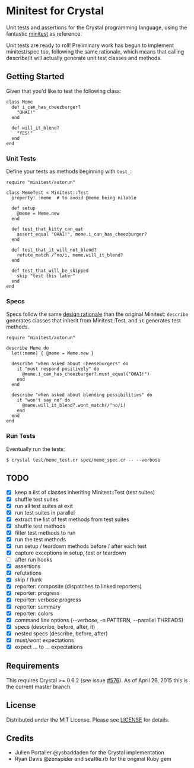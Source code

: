 # Minitest for Crystal

Unit tests and assertions for the Crystal programming language, using the
fantastic [minitest](https://github.com/seattlerb/minitest) as reference.

Unit tests are ready to roll! Preliminary work has begun to implement
minitest/spec too, following the same rationale, which means that calling
describe/it will actually generate unit test classes and methods.

## Getting Started

Given that you'd like to test the following class:

```crystal
class Meme
  def i_can_has_cheezburger?
    "OHAI!"
  end

  def will_it_blend?
    "YES!"
  end
end
```

### Unit Tests

Define your tests as methods beginning with `test_`:

```crystal
require "minitest/autorun"

class MemeTest < Minitest::Test
  property! :meme  # to avoid @meme being nilable

  def setup
    @meme = Meme.new
  end

  def test_that_kitty_can_eat
    assert_equal "OHAI!", meme.i_can_has_cheezburger?
  end

  def test_that_it_will_not_blend?
    refute_match /^no/i, meme.will_it_blend?
  end

  def test_that_will_be_skipped
    skip "test this later"
  end
end
```

### Specs

Specs follow the same
[design rationale](https://github.com/seattlerb/minitest/blob/master/design_rationale.rb)
than the original Minitest: `describe` generates classes that inherit from
Minitest::Test, and `it` generates test methods.

```crystal
require "minitest/autorun"

describe Meme do
  let(:meme) { @meme = Meme.new }

  describe "when asked about cheeseburgers" do
    it "must respond positively" do
      @meme.i_can_has_cheezburger?.must_equal("OHAI!")
    end
  end

  describe "when asked about blending possibilities" do
    it "won't say no" do
      @meme.will_it_blend?.wont_match(/^no/i)
    end
  end
end
```

### Run Tests

Eventually run the tests:

```
$ crystal test/meme_test.cr spec/meme_spec.cr -- --verbose
```

## TODO

- [x] keep a list of classes inheriting Minitest::Test (test suites)
- [x] shuffle test suites
- [x] run all test suites at exit
- [x] run test suites in parallel
- [x] extract the list of test methods from test suites
- [x] shuffle test methods
- [x] filter test methods to run
- [x] run the test methods
- [x] run setup / teardown methods before / after each test
- [x] capture exceptions in setup, test or teardown
- [ ] after run hooks
- [x] assertions
- [x] refutations
- [x] skip / flunk
- [x] reporter: composite (dispatches to linked reporters)
- [x] reporter: progress
- [x] reporter: verbose progress
- [x] reporter: summary
- [x] reporter: colors
- [x] command line options (--verbose, -n PATTERN, --parallel THREADS)
- [x] specs (describe, before, after, it)
- [x] nested specs (describe, before, after)
- [x] must/wont expectations
- [x] expect ... to ... expectations

## Requirements

This requires Crystal >= 0.6.2 (see issue [#576](https://github.com/manastech/crystal/issues/576)).
As of April 26, 2015 this is the current master branch.

## License

Distributed under the MIT License. Please see
[LICENSE](https://github.com/ysbaddaden/minitest.cr/tree/master/LICENSE) for details.

## Credits

- Julien Portalier @ysbaddaden for the Crystal implementation
- Ryan Davis @zenspider and seattle.rb for the original Ruby gem
